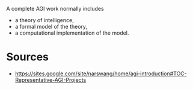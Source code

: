 A complete AGI work normally includes

- a theory of intelligence,
- a formal model of the theory,
- a computational implementation of the model.

# Sources

- https://sites.google.com/site/narswang/home/agi-introduction#TOC-Representative-AGI-Projects
